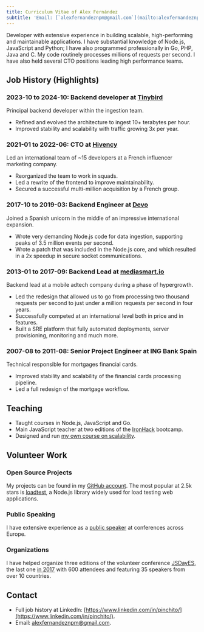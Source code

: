 ```yaml
---
title: Curriculum Vitae of Alex Fernández 
subtitle: 'Email: [`alexfernandeznpm@gmail.com`](mailto:alexfernandeznpm@gmail.com)'
---
```


Developer with extensive experience in building scalable,
high-performing and maintainable applications.
I have substantial knowledge of Node.js, JavaScript and Python;
I have also programmed professionally in Go, PHP, Java and C.
My code routinely processes millions of requests per second.
I have also held several CTO positions leading high performance teams.

## Job History (Highlights)

### 2023-10 to 2024-10: Backend developer at [Tinybird](https://tinybird.co)

Principal backend developer within the ingestion team.

* Refined and evolved the architecture to ingest 10+ terabytes per hour.
* Improved stability and scalability with traffic growing 3x per year.

### 2021-01 to 2022-06: CTO at [Hivency](https://hivency.com)

Led an international team of ~15 developers at a French influencer marketing company.

* Reorganized the team to work in squads.
* Led a rewrite of the frontend to improve maintainability.
* Secured a successful multi-million acquisition by a French group.

### 2017-10 to 2019-03: Backend Engineer at [Devo](https://www.devo.com)

Joined a Spanish unicorn in the middle of an impressive international expansion.

* Wrote very demanding Node.js code for data ingestion,
supporting peaks of 3.5 million events per second.
* Wrote a patch that was included in the Node.js core,
and which resulted in a 2x speedup in secure socket communications.

### 2013-01 to 2017-09: Backend Lead at [mediasmart.io](https://mediasmart.io)

Backend lead at a mobile adtech company during a phase of hypergrowth.

* Led the redesign that allowed us to go from processing two thousand requests per second
to just under a million requests per second in four years.
* Successfully competed at an international level both in price and in features.
* Built a SRE platform that fully automated deployments, server provisioning, monitoring and much more.

### 2007-08 to 2011-08: Senior Project Engineer at ING Bank Spain

Technical responsible for mortgages financial cards.

* Improved stability and scalability of the financial cards processing pipeline.
* Led a full redesign of the mortgage workflow.

## Teaching

* Taught courses in Node.js, JavaScript and Go.
* Main JavaScript teacher at two editions of the
[IronHack](https://www.ironhack.com/) bootcamp.
* Designed and run [my own course on scalability](https://pinchito.es/2020/curso-escalabilidad).

## Volunteer Work

### Open Source Projects

My projects can be found in my
[GitHub account](https://github.com/alexfernandez/).
The most popular at 2.5k stars is
[loadtest](https://github.com/alexfernandez/loadtest),
a Node.js library widely used for load testing web applications.

### Public Speaking

I have extensive experience as a [public speaker](https://pinchito.es/permanent/speaker)
at conferences across Europe.

### Organizations

I have helped organize three editions of the volunteer conference
[JSDayES](http://jsday.es/),
the last one [in 2017](http://2017.jsday.es/)
with 600 attendees and featuring 35 speakers from over 10 countries.

## Contact

* Full job history at LinkedIn: [https://www.linkedin.com/in/pinchito/](https://www.linkedin.com/in/pinchito/).
* Email: [alexfernandeznpm@gmail.com](mailto:alexfernandeznpm@gmail.com).

